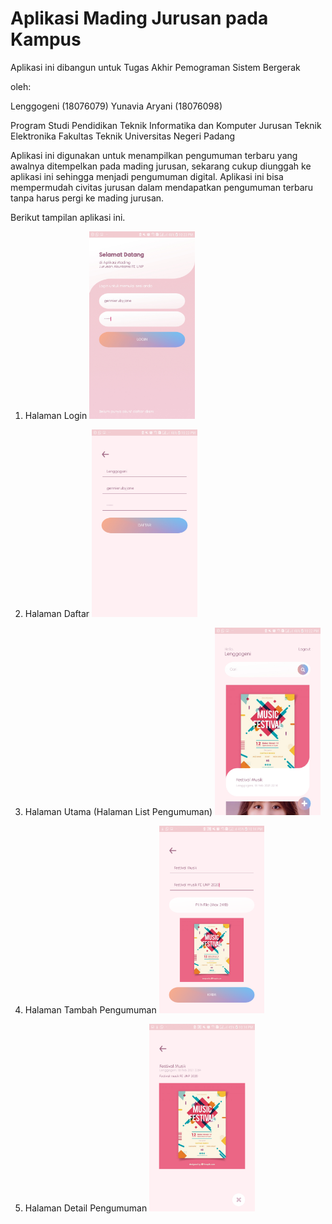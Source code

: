# Aplikasi Mading Jurusan pada Kampus

Aplikasi ini dibangun untuk Tugas Akhir Pemograman Sistem Bergerak

oleh:

Lenggogeni (18076079)
Yunavia Aryani (18076098)

Program Studi Pendidikan Teknik Informatika dan Komputer Jurusan Teknik Elektronika Fakultas Teknik Universitas Negeri Padang

Aplikasi ini digunakan untuk menampilkan pengumuman terbaru yang awalnya ditempelkan pada mading jurusan, sekarang cukup diunggah ke aplikasi ini sehingga menjadi pengumuman digital. Aplikasi ini bisa mempermudah civitas jurusan dalam mendapatkan pengumuman terbaru tanpa harus pergi ke mading jurusan.

Berikut tampilan aplikasi ini.
1. Halaman Login
	<img src="https://raw.githubusercontent.com/gennierubyjane/app-mading/main/_screenshoot/1.%20Login.jpg" style="height: 300px">

2. Halaman Daftar
	<img src="https://raw.githubusercontent.com/gennierubyjane/app-mading/main/_screenshoot/2.%20Daftar.jpg" style="height: 300px">

3. Halaman Utama (Halaman List Pengumuman)
	<img src="https://raw.githubusercontent.com/gennierubyjane/app-mading/main/_screenshoot/3.%20Halaman%20Utama.jpg" style="height: 300px">

4. Halaman Tambah Pengumuman
	<img src="https://raw.githubusercontent.com/gennierubyjane/app-mading/main/_screenshoot/4.%20Halaman%20Tambah%20Pengumuman.png" style="height: 300px">

5. Halaman Detail Pengumuman
	<img src="https://raw.githubusercontent.com/gennierubyjane/app-mading/main/_screenshoot/5.%20Halaman%20Detail%20Pengumuman.png" style="height: 300px">